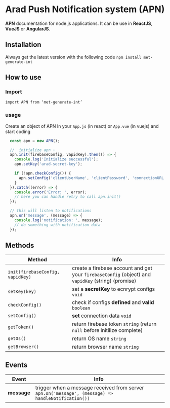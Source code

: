 # Arad Push Notification system (APN)

**APN** documentation for node.js applications. It can be use in **ReactJS**, **VueJS** or **AngularJS**.

## Installation

Always get the latest version with the following code
`npm install met-generate-int`

## How to use

### Import

`import APN from ‘met-generate-int’`

### usage

Create an object of APN In your `App.js` (in react) or `App.vue` (in vuejs) and start coding
```js
  const apn = new APN();

  //  initialize apn ↓
  apn.init(firebaseConfig, vapidKey).then(() => {
    console.log('Initialize successful');
    apn.setKey('arad-secret-key');

    if (!apn.checkConfig()) {
      apn.setConfig('clientUserName', 'clientPassword', 'connectionURL');
    }
  }).catch((error) => {
    console.error('Error: ', error);
    // here you can handle retry to call apn.init()
  });

  // this will listen to notifications
  apn.on('message', (message) => {
    console.log('notification: ', message);
    // do something with notification data
  });

```

## Methods 

| Method | Info |
| ------------- | ------------- |
| `init(firebaseConfig, vapidKey)`  | create a firebase account and get your `firebaseConfig` (object) and `vapidKey` (string) (promise) |
| `setKey(key)` | set a **secretKey** to ecnrypt configs `void` |
| `checkConfig()` | check if configs **defined** and **valid** `boolean` |
| `setConfig()` | **set** connection data `void` |
| `getToken()` | return firebase token `string` (return `null` before initilize complete) |
| `getOs()` | return OS name `string` |
| `getBrowser()` | return browser name `string` |


## Events

| Event  | Info |
| ---------- | ---------- |
| **message**  | trigger when a message received from server `apn.on('message', (message) => handleNotification())` |
